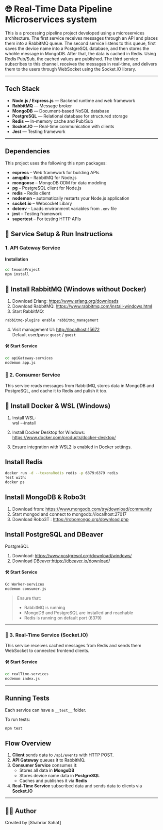 # 🌐 Real-Time Data Pipeline Microservices system 


This is a processing pipeline project developed using a microservices architecture. The first service receives messages through an API and places them into a RabbitMQ queue. The second service listens to this queue, first saves the device name into a PostgreSQL database, and then stores the whohle message in MongoDB. After that, the data is cached in Redis. Using Redis Pub/Sub, the cached values are published. The third service subscribes to this channel, receives the messages in real-time, and delivers them to the users through WebSocket using the Socket.IO library.

---

## Tech Stack

- **Node.js / Express.js** — Backend runtime and web framework
- **RabbitMQ** — Message broker 
- **MongoDB** — Document-based NoSQL database
- **PostgreSQL** — Relational database for structured storage
- **Redis** — In-memory cache and Pub/Sub 
- **Socket.IO** — Real-time communication with clients
- **Jest** — Testing framework

---
##  Dependencies
This project uses the following this  npm packages:

- **express** – Web framework for building APIs
- **amqplib** – RabbitMQ  for Node.js
- **mongoose** – MongoDB ODM for data modeling
- **pg** – PostgreSQL client for Node.js
- **redis** – Redis client
- **nodemon** – automatically restarts your Node.js application
- **socket.io** – Websocket Libary
- **dotenv** – Loads environment variables from `.env` file
- **jest** – Testing framework
- **supertest** – For testing HTTP APIs

## 🚀 Service Setup & Run Instructions

### 1. API Gateway Service

####  Installation
```bash
cd texonaProject
npm install
```
## 🐇 Install RabbitMQ (Windows without Docker)

1. Download Erlang: https://www.erlang.org/downloads  
2. Download RabbitMQ: https://www.rabbitmq.com/install-windows.html  
3. Start RabbitMQ:
```bash
rabbitmq-plugins enable rabbitmq_management
```
4. Visit management UI: [http://localhost:15672](http://localhost:15672)  
  Default user/pass: `guest` / `guest`


#### 🛠️ Start Service

```bash
cd apiGateway-services
nodemon app.js
```

### 🧾 2. Consumer Service

This service reads messages from RabbitMQ, stores data in MongoDB and PostgreSQL, and cache it to Redis and pulish it too.

## 🐳 Install Docker & WSL (Windows)

1. Install WSL:  
wsl --install

2. Install Docker Desktop for Windows:  
https://www.docker.com/products/docker-desktop/

3. Ensure integration with WSL2 is enabled in Docker settings.

## Install Redis
```bash
docker run -d --texonaRedis redis -p 6379:6379 redis
Test with: 
docker ps 
```

## Install MongoDB  & Robo3t
1. Download from: https://www.mongodb.com/try/download/community  
2. Start mongod and connect to mongodb://localhost:27017
3. Download Robo3T : https://robomongo.org/download.php

##  Install PostgreSQL and DBeaver

PostgreSQL  
1. Download: https://www.postgresql.org/download/windows/  
2. Download DBeaver:https://dbeaver.io/download/

#### 🛠️ Start Service

```bash
Cd Worker-services
nodemon consumer.js
```

> Ensure that:
> - RabbitMQ is running
> - MongoDB and PostgreSQL are installed and reachable
> - Redis is running on default port (6379)

---

### 💬 3. Real-Time Service (Socket.IO)

This service receives cached messages from Redis and sends them WebSocket to connected frontend clients.

#### 🛠️ Start Service

```bash
cd realTime-services
nodemon index.js
```

---

##  Running Tests

Each service can have a `__test__` folder.

To run tests:

```bash
npm test
```
## Flow Overview

1. **Client** sends data to `/api/events` with HTTP POST.
2. **API Gateway** queues it to RabbitMQ.
3. **Consumer Service** consumes it:
   - Stores all data in **MongoDB**
   - Stores device name data in **PostgreSQL**
   - Caches and publishes it via **Redis**
4. **Real-Time Service** subscribed data and sends data to clients via **Socket.IO**

---

## 🧑‍💻  Author

Created by [Shahriar Sahaf]